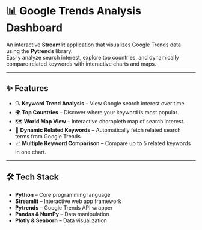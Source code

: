 # 📊 Google Trends Analysis Dashboard  

An interactive **Streamlit** application that visualizes Google Trends data using the **Pytrends** library.  
Easily analyze search interest, explore top countries, and dynamically compare related keywords with interactive charts and maps.  

---

## ✨ Features  
- 🔍 **Keyword Trend Analysis** – View Google search interest over time.  
- 🌍 **Top Countries** – Discover where your keyword is most popular.  
- 🗺️ **World Map View** – Interactive choropleth map of search interest.  
- 🤝 **Dynamic Related Keywords** – Automatically fetch related search terms from Google Trends.  
- 📈 **Multiple Keyword Comparison** – Compare up to 5 related keywords in one chart.  

---

## 🛠️ Tech Stack  
- **Python** – Core programming language  
- **Streamlit** – Interactive web app framework  
- **Pytrends** – Google Trends API wrapper  
- **Pandas & NumPy** – Data manipulation  
- **Plotly & Seaborn** – Data visualization  

  

